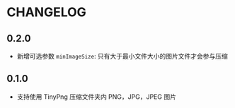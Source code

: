 # CHANGELOG

## 0.2.0

* 新增可选参数 `minImageSize`: 只有大于最小文件大小的图片文件才会参与压缩 

## 0.1.0

* 支持使用 TinyPng 压缩文件夹内 PNG，JPG，JPEG 图片